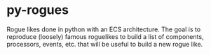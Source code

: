 # py-rogues

Rogue likes done in python with an ECS architecture. The goal is to reproduce (loosely) famous roguelikes to build a list of components, processors,
events, etc. that will be useful to build a new rogue like.
